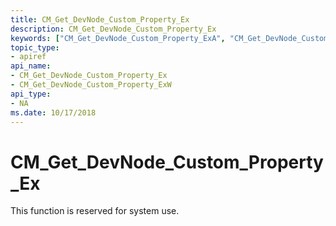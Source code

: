 ```yaml
---
title: CM_Get_DevNode_Custom_Property_Ex
description: CM_Get_DevNode_Custom_Property_Ex
keywords: ["CM_Get_DevNode_Custom_Property_ExA", "CM_Get_DevNode_Custom_Property_ExW", "CM_Get_DevNode_Custom_Property_Ex Device and Driver Installation"]
topic_type:
- apiref
api_name:
- CM_Get_DevNode_Custom_Property_Ex
- CM_Get_DevNode_Custom_Property_ExW
api_type:
- NA
ms.date: 10/17/2018
---
```


# CM_Get_DevNode_Custom_Property_Ex

This function is reserved for system use.

